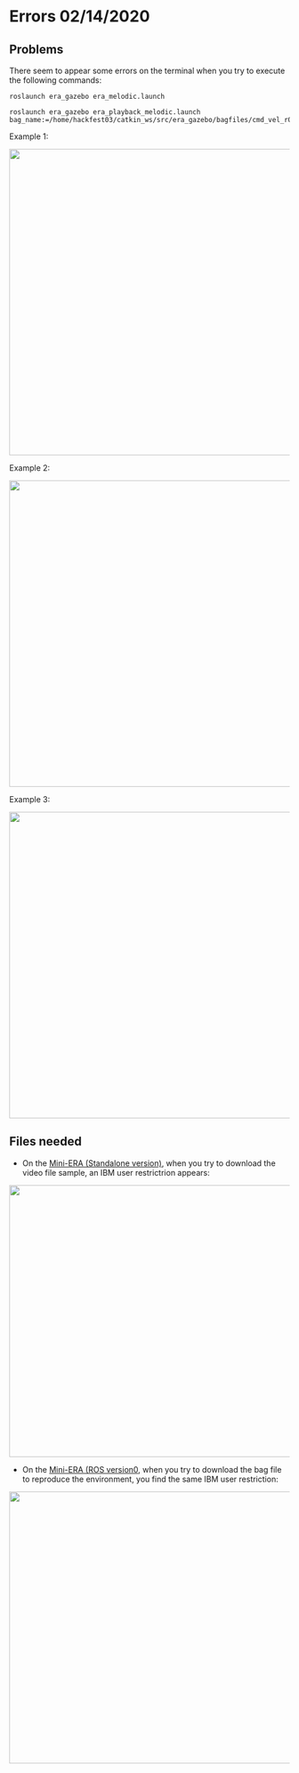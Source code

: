 # Errors 02/14/2020

## Problems
There seem to appear some errors on the terminal when you try to execute the following commands:
```
roslaunch era_gazebo era_melodic.launch
```
```
roslaunch era_gazebo era_playback_melodic.launch bag_name:=/home/hackfest03/catkin_ws/src/era_gazebo/bagfiles/cmd_vel_r0.bag
```

Example 1:
<p align="center">
  <img width="900" height="550" src="https://github.com/dcallega/First-steps-in-ERA/tree/master/ERA_func/Results/Troubleshooting/error_1_basic.png">
</p>


Example 2:
<p align="center">
  <img width="900" height="550" src="https://github.com/dcallega/First-steps-in-ERA/tree/master/ERA_func/Results/Troubleshooting/error_1_bag.png">
</p>

Example 3:
<p align="center">
  <img width="900" height="550" src="https://github.com/dcallega/First-steps-in-ERA/tree/master/ERA_func/Results/Troubleshooting/error_2_bag.png">
</p>

## Files needed
* On the [Mini-ERA (Standalone version)](https://github.com/IBM/era/wiki/Mini-ERA-(STANDALONE)), when you try to download the video file sample, an IBM user restrictrion appears:
<p align="center">
  <img width="800" height="488" src="./file_needed.png">
</p>

* On the [Mini-ERA (ROS version0](https://github.com/IBM/era/wiki/Mini-ERA-(ROS-VERSION)), when you try to download the bag file to reproduce the environment, you find the same IBM user restriction:
<p align="center">
  <img width="800" height="488" src="./file_needed_2.png">
</p>
